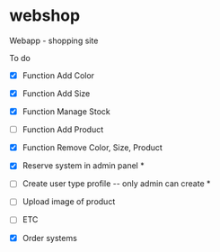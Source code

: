 webshop
=======

Webapp - shopping site

To do
- [X] Function Add Color
- [X] Function Add Size
- [X] Function Manage Stock
- [ ] Function Add Product
- [X] Function Remove Color, Size, Product
- [X] Reserve system in admin panel *
- [ ] Create user type profile -- only admin can create *
- [ ] Upload image of product
- [ ] ETC

- [X] Order systems
